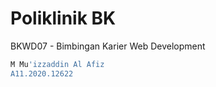# Poliklinik BK

BKWD07 - Bimbingan Karier Web Development

```bash
M Mu'izzaddin Al Afiz
A11.2020.12622
```
